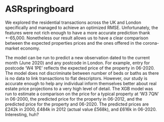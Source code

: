 # ASRspringboard

We explored the residential transactions across the UK and London specifically and managed to achieve an optimized RMSE. Unfortunately, the features were not rich enough to have a more accurate prediction thank +-65,000. Nonetheless our result allows us to have a clear comparison between the expected properties prices and the ones offered in the corona-market economy. 

The model can be run to predict a new observation dated to the current month (June 2020) and any postcode in London. For example, entry for postcode ‘W4 1PE’ reflects the expected price of the property in 06-2020. The model does not discriminate between number of beds or baths as there is no data to link transactions to flat descriptors. However, our study is accurate enough to help any individual inform themselves better about real estate price projections to a very high level of detail. The XGB model was run to estimate a comparison on the price for a typical property at ‘W3 7QN’ in 06-2000, the predicted price for the property in 06-2012, and the predicted price for the property and 06-2020. The predicted prices are £242k in 2000, £484k in 2012 (actual value £568k), and £616k in 06-2020. Interesting, huh?
